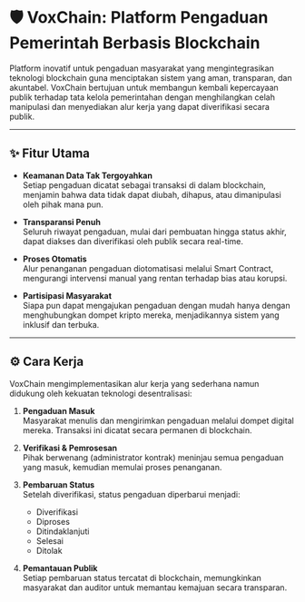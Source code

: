 # 🛡️ VoxChain: Platform Pengaduan Pemerintah Berbasis Blockchain

Platform inovatif untuk pengaduan masyarakat yang mengintegrasikan teknologi blockchain guna menciptakan sistem yang aman, transparan, dan akuntabel. VoxChain bertujuan untuk membangun kembali kepercayaan publik terhadap tata kelola pemerintahan dengan menghilangkan celah manipulasi dan menyediakan alur kerja yang dapat diverifikasi secara publik.

---

## ✨ Fitur Utama
- **Keamanan Data Tak Tergoyahkan**  
  Setiap pengaduan dicatat sebagai transaksi di dalam blockchain, menjamin bahwa data tidak dapat diubah, dihapus, atau dimanipulasi oleh pihak mana pun.

- **Transparansi Penuh**  
  Seluruh riwayat pengaduan, mulai dari pembuatan hingga status akhir, dapat diakses dan diverifikasi oleh publik secara real-time.

- **Proses Otomatis**  
  Alur penanganan pengaduan diotomatisasi melalui Smart Contract, mengurangi intervensi manual yang rentan terhadap bias atau korupsi.

- **Partisipasi Masyarakat**  
  Siapa pun dapat mengajukan pengaduan dengan mudah hanya dengan menghubungkan dompet kripto mereka, menjadikannya sistem yang inklusif dan terbuka.

---

## ⚙️ Cara Kerja
VoxChain mengimplementasikan alur kerja yang sederhana namun didukung oleh kekuatan teknologi desentralisasi:

1. **Pengaduan Masuk**  
   Masyarakat menulis dan mengirimkan pengaduan melalui dompet digital mereka. Transaksi ini dicatat secara permanen di blockchain.

2. **Verifikasi & Pemrosesan**  
   Pihak berwenang (administrator kontrak) meninjau semua pengaduan yang masuk, kemudian memulai proses penanganan.

3. **Pembaruan Status**  
   Setelah diverifikasi, status pengaduan diperbarui menjadi:  
   - Diverifikasi  
   - Diproses  
   - Ditindaklanjuti  
   - Selesai  
   - Ditolak  

4. **Pemantauan Publik**  
   Setiap pembaruan status tercatat di blockchain, memungkinkan masyarakat dan auditor untuk memantau kemajuan secara transparan.

